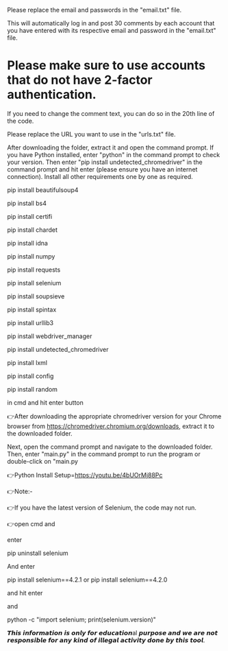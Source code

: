 
Please replace the email and passwords in the "email.txt" file. 

This will automatically log in and post 30 comments by each account that you have entered with its respective email and password in the "email.txt" file. 

# Please make sure to use accounts that do not have 2-factor authentication.

If you need to change the comment text, you can do so in the 20th line of the code.

Please replace the URL you want to use in the "urls.txt" file.

After downloading the folder, extract it and open the command prompt. If you have Python installed, enter "python" in the command prompt to check your version. Then enter "pip install undetected_chromedriver" in the command prompt and hit enter (please ensure you have an internet connection). Install all other requirements one by one as required.

pip install beautifulsoup4

pip install bs4

pip install certifi

pip install chardet

pip install idna

pip install numpy

pip install requests

pip install selenium

pip install soupsieve

pip install spintax

pip install urllib3

pip install webdriver_manager

pip install undetected_chromedriver

pip install lxml

pip install config

pip install random 

in cmd and hit enter button

👉After downloading the appropriate chromedriver version for your Chrome browser from https://chromedriver.chromium.org/downloads, extract it to the downloaded folder.

Next, open the command prompt and navigate to the downloaded folder. Then, enter "main.py" in the command prompt to run the program or double-click on "main.py

👉Python Install Setup=https://youtu.be/4bUOrMj88Pc

👉Note:-

👉If you have the latest version of Selenium, the code may not run.

👉open cmd and

enter

pip uninstall selenium

And enter

pip install selenium==4.2.1 or pip install selenium==4.2.0

and hit enter

and

python -c "import selenium; print(selenium.version)"

𝙏𝙝𝙞𝙨 𝙞𝙣𝙛𝙤𝙧𝙢𝙖𝙩𝙞𝙤𝙣 𝙞𝙨 𝙤𝙣𝙡𝙮 𝙛𝙤𝙧 𝙚𝙙𝙪𝙘𝙖𝙩𝙞𝙤𝙣al 𝙥𝙪𝙧𝙥𝙤𝙨𝙚 𝙖𝙣𝙙 𝙬𝙚 𝙖𝙧𝙚 𝙣𝙤𝙩 𝙧𝙚𝙨𝙥𝙤𝙣𝙨𝙞𝙗𝙡𝙚 𝙛𝙤𝙧 𝙖𝙣𝙮 𝙠𝙞𝙣𝙙 𝙤𝙛 𝙞𝙡𝙡𝙚𝙜𝙖𝙡 𝙖𝙘𝙩𝙞𝙫𝙞𝙩𝙮 𝙙𝙤𝙣𝙚 𝙗𝙮 𝙩𝙝𝙞𝙨 𝙩𝙤𝙤𝙡.
